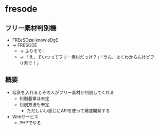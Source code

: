 # fresode
## フリー素材判別機
- FREeSOzai knowleDgE
- → FRESODE
	- → ふりそで！
	- → 「え、そいつってフリー素材だっけ？」「うん、よくわからんけどフリ素で！」

## 概要
- 写真を入れるとその人がフリー素材か判別してくれる
	- 判別基準は未定
	- 判別方法も未定
		- ただしいい感じにAPIを使って爆速開発する
- Webサービス
	- PHPでやる
	